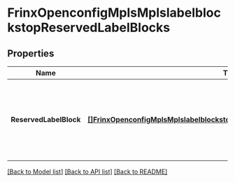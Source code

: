 # FrinxOpenconfigMplsMplslabelblockstopReservedLabelBlocks

## Properties
Name | Type | Description | Notes
------------ | ------------- | ------------- | -------------
**ReservedLabelBlock** | [**[]FrinxOpenconfigMplsMplslabelblockstopReservedlabelblocksReservedLabelBlock**](frinx.openconfig.mpls.mplslabelblockstop.reservedlabelblocks.ReservedLabelBlock.md) | Optional[A range of labels starting with the start-label up to and including the end label that should be allocated for use by a specific protocol.] REF:Optional.empty | [optional] [default to null]

[[Back to Model list]](../README.md#documentation-for-models) [[Back to API list]](../README.md#documentation-for-api-endpoints) [[Back to README]](../README.md)


